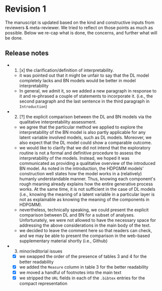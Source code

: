 Revision 1
==========

The manuscript is updated based on the kind and constructive inputs from reviewers & meta-reviewer. We tried to reflect on those points as much as possible. Below we re-cap what is done, the concerns, and further what will be done.


## Release notes

- 1. [x] the clarification/definition of interpretability.
    - it was pointed out that it might be unfair to say that the DL model completely lacks and BN models would be better in model interpretability
    - In general, we admit it, so we added a new paragraph in response to it and re-phrased a couple of statements to incorporate it. (i.e., the second paragraph and the last sentence in the third paragraph in `Introduction`)

- 2. [?] the explicit comparison between the DL and BN models via the qualitative interpretability assessment.
    - we agree that the particular method we applied to explore the interpretability of the BN model is also partly applicable for any latent variable involved models, such as DL models. Moreover, we also expect that the DL model could show a comparable outcome.
    - we would like to clarify that we did not intend that the exploratory routine is not a formal and definitive procedure to assess the interpretability of the models. Instead, we hoped it was communicated as providing a qualitative overview of the introduced BN model. As noted in the introduction, the HDPGMM models' construction well states how the model works in a (relatively) humanly understandable manner. Thus, knowing each component's rough meaning already explains how the entire generative process works. At the same time, it is not sufficient in the case of DL models (i.e., knowing the meaning of a latent variable in a particular layer is not as explainable as knowing the meaning of the components in HDPGMM).
    - nevertheless, technically speaking, we could present the explicit comparison between DL and BN for a subset of analyses.
    Unfortunately, we were not allowed to have the necessary space for addressing the above considerations in the main body of the text.
    - we decided to leave the comment here so that readers can check, and we may be able to present the comparison in the web-based supplementary material shortly (i.e., Github)

- 3. minor/editorial issues
    - [x] we swapped the order of the presence of tables 3 and 4 for the better readability
    - [x] we added the `Measure` column in table 3 for the better readability
    - [x] we moved a handful of footnotes into the main text
    - [x] we stripped the `URL` fields in each of the `.bibtex` entries for the compact representation
